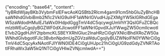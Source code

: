 {"encoding": "base64", "content": "IyBRdWljayBKb3VybmFsIEFwcAoKQSBtb2Rlcm4gam91cm5hbGluZyBhcHBsaWNhdGlvbiBmb2N1c2VkIG9uIHF1aWNrIGVudHJpZXMgYW5kIGRhdGEgaW5zaWdodHMuIEJ1aWx0IHdpdGggTmV4dC5qcywgUmVhY3QsIGFuZCBQcmlzbWEuCgojIyBGZWF0dXJlcwotIFF1aWNrIGpvdXJuYWwgZW50cmllcwotIE1vb2QgdHJhY2tpbmcKLSBEYXRhIGluc2lnaHRzCi0gVXNlciBhdXRoZW50aWNhdGlvbgotIFJlc3BvbnNpdmUgZGVzaWduCgojIyBUZWNoIFN0YWNrCi0gTmV4dC5qcyAxNAotIFJlYWN0IDE4Ci0gUHJpc21hCi0gUG9zdGdyZVNRTAotIFRhaWx3aW5kQ1NTCi0gVHlwZVNjcmlwdA=="}